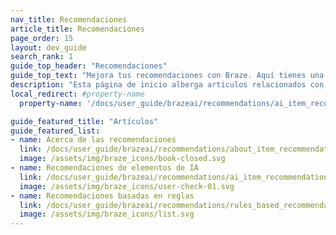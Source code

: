 ```yaml
---
nav_title: Recomendaciones
article_title: Recomendaciones
page_order: 15
layout: dev_guide
search_rank: 1
guide_top_header: "Recomendaciones"
guide_top_text: "Mejora tus recomendaciones con Braze. Aquí tienes una recopilación de lo que necesitas saber sobre la configuración de las herramientas de recomendaciones para que puedas sugerir artículos o contenidos que los usuarios realmente desean. Desde personalizar experiencias con IA hasta construir tus propios motores con Liquid o Contenido conectado, encontrarás todo lo que necesitas para que cada recomendación cuente."
description: "Esta página de inicio alberga artículos relacionados con la creación y el uso de herramientas de recomendaciones en Braze."
local_redirect: #property-name
  property-name: '/docs/user_guide/brazeai/recommendations/ai_item_recommendations/#property-name'

guide_featured_title: "Artículos"
guide_featured_list:
- name: Acerca de las recomendaciones
  link: /docs/user_guide/brazeai/recommendations/about_item_recommendations/
  image: /assets/img/braze_icons/book-closed.svg
- name: Recomendaciones de elementos de IA
  link: /docs/user_guide/brazeai/recommendations/ai_item_recommendations/
  image: /assets/img/braze_icons/user-check-01.svg
- name: Recomendaciones basadas en reglas
  link: /docs/user_guide/brazeai/recommendations/rules_based_recommendations/
  image: /assets/img/braze_icons/list.svg
---
```


<br><br>
